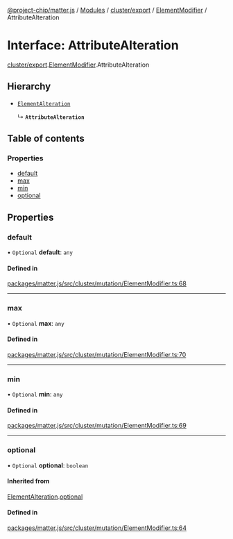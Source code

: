 [@project-chip/matter.js](../README.md) / [Modules](../modules.md) / [cluster/export](../modules/cluster_export.md) / [ElementModifier](../modules/cluster_export.ElementModifier.md) / AttributeAlteration

# Interface: AttributeAlteration

[cluster/export](../modules/cluster_export.md).[ElementModifier](../modules/cluster_export.ElementModifier.md).AttributeAlteration

## Hierarchy

- [`ElementAlteration`](cluster_export.ElementModifier.ElementAlteration.md)

  ↳ **`AttributeAlteration`**

## Table of contents

### Properties

- [default](cluster_export.ElementModifier.AttributeAlteration.md#default)
- [max](cluster_export.ElementModifier.AttributeAlteration.md#max)
- [min](cluster_export.ElementModifier.AttributeAlteration.md#min)
- [optional](cluster_export.ElementModifier.AttributeAlteration.md#optional)

## Properties

### default

• `Optional` **default**: `any`

#### Defined in

[packages/matter.js/src/cluster/mutation/ElementModifier.ts:68](https://github.com/project-chip/matter.js/blob/3adaded6/packages/matter.js/src/cluster/mutation/ElementModifier.ts#L68)

___

### max

• `Optional` **max**: `any`

#### Defined in

[packages/matter.js/src/cluster/mutation/ElementModifier.ts:70](https://github.com/project-chip/matter.js/blob/3adaded6/packages/matter.js/src/cluster/mutation/ElementModifier.ts#L70)

___

### min

• `Optional` **min**: `any`

#### Defined in

[packages/matter.js/src/cluster/mutation/ElementModifier.ts:69](https://github.com/project-chip/matter.js/blob/3adaded6/packages/matter.js/src/cluster/mutation/ElementModifier.ts#L69)

___

### optional

• `Optional` **optional**: `boolean`

#### Inherited from

[ElementAlteration](cluster_export.ElementModifier.ElementAlteration.md).[optional](cluster_export.ElementModifier.ElementAlteration.md#optional)

#### Defined in

[packages/matter.js/src/cluster/mutation/ElementModifier.ts:64](https://github.com/project-chip/matter.js/blob/3adaded6/packages/matter.js/src/cluster/mutation/ElementModifier.ts#L64)
